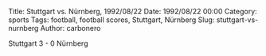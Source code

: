 Title: Stuttgart vs. Nürnberg, 1992/08/22
Date: 1992/08/22 00:00
Category: sports
Tags: football, football scores, Stuttgart, Nürnberg
Slug: stuttgart-vs-nurnberg
Author: carbonero


Stuttgart 3 - 0 Nürnberg
